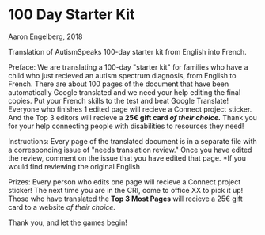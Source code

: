# 100 Day Starter Kit

Aaron Engelberg, 2018

Translation of AutismSpeaks 100-day starter kit from English into French.

Preface:
We are translating a 100-day "starter kit" for families who have a child who just recieved an autism spectrum diagnosis, from English to French. There are about 100 pages of the document that have been automatically Google translated and we need your help editing the final copies. Put your French skills to the test and beat Google Translate! Everyone who finishes 1 edited page will recieve a Connect project sticker. And the Top 3 editors will recieve a **25€ gift card *of their choice.*** Thank you for your help connecting people with disabilities to resources they need!

Instructions:
Every page of the translated document is in a separate file with a corresponding issue of "needs translation review." Once you have edited the review, comment on the issue that you have edited that page.
*If you would find reviewing the original English

Prizes: 
Every person who edits one page will recieve a Connect project sticker! The next time you are in the CRI, come to office XX to pick it up! 
Those who have translated the **Top 3 Most Pages** will recieve a 25€ gift card to a website *of their choice.*

Thank you, and let the games begin!
